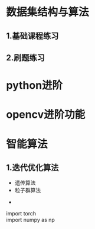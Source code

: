 # 数据集结构与算法
## 1.基础课程练习
## 2.刷题练习
# python进阶

# opencv进阶功能

# 智能算法
## 1.迭代优化算法
- 遗传算法
- 粒子群算法
- ```python
import torch        
import numpy as np

```
